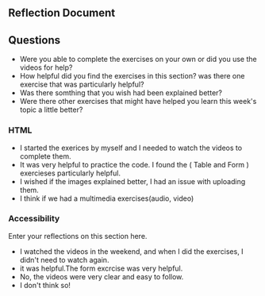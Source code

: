 ## Reflection Document

## Questions

- Were you able to complete the exercises on your own or did you use the videos for help?
- How helpful did you find the exercises in this section? was there one exercise that was particularly helpful?
- Was there somthing that you wish had been explained better?
- Were there other exercises that might have helped you learn this week's topic a little better?

### HTML

- I started the exerices by myself and I needed to watch the videos to complete them.
- It was very helpful to practice the code. I found the ( Table and Form ) exercieses particularly helpful.
- I wished if the images explained better, I had an issue with uploading them.
- I think if we had a multimedia exercises(audio, video)

### Accessibility

Enter your reflections on this section here.
- I watched the videos in the weekend, and when I did the exercises, I didn't need to watch again.
- it was helpful.The form excrcise was very helpful.
- No, the videos were very clear and easy to follow.
- I don't think so!


